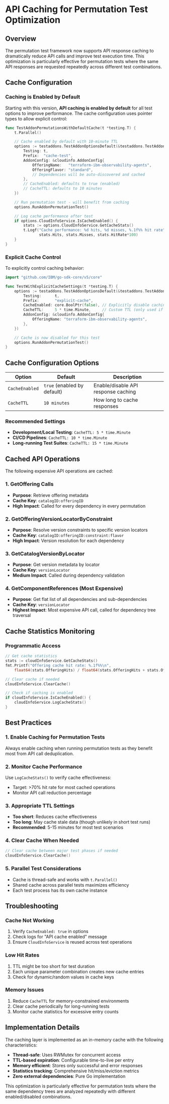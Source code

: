 # API Caching for Permutation Test Optimization

## Overview

The permutation test framework now supports API response caching to dramatically reduce API calls and improve test execution time. This optimization is particularly effective for permutation tests where the same API responses are requested repeatedly across different test combinations.

## Cache Configuration

### Caching is Enabled by Default

Starting with this version, **API caching is enabled by default** for all test options to improve performance. The cache configuration uses pointer types to allow explicit control:

```go
func TestAddonPermutationsWithDefaultCache(t *testing.T) {
    t.Parallel()

    // Cache enabled by default with 10-minute TTL
    options := testaddons.TestAddonOptionsDefault(&testaddons.TestAddonOptions{
        Testing: t,
        Prefix:  "cache-test",
        AddonConfig: &cloudinfo.AddonConfig{
            OfferingName:   "terraform-ibm-observability-agents",
            OfferingFlavor: "standard",
            // Dependencies will be auto-discovered and cached
        },
        // CacheEnabled: defaults to true (enabled)
        // CacheTTL: defaults to 10 minutes
    })

    // Run permutation test - will benefit from caching
    options.RunAddonPermutationTest()

    // Log cache performance after test
    if options.CloudInfoService.IsCacheEnabled() {
        stats := options.CloudInfoService.GetCacheStats()
        t.Logf("Cache performance: %d hits, %d misses, %.1f%% hit rate",
               stats.Hits, stats.Misses, stats.HitRate*100)
    }
}
```

### Explicit Cache Control

To explicitly control caching behavior:

```go
import "github.com/IBM/go-sdk-core/v5/core"

func TestWithExplicitCacheSettings(t *testing.T) {
    options := testaddons.TestAddonOptionsDefault(&testaddons.TestAddonOptions{
        Testing:      t,
        Prefix:       "explicit-cache",
        CacheEnabled: core.BoolPtr(false), // Explicitly disable caching
        CacheTTL:     5 * time.Minute,     // Custom TTL (only used if cache enabled)
        AddonConfig: &cloudinfo.AddonConfig{
            OfferingName: "terraform-ibm-observability-agents",
        },
    })

    // Cache is now disabled for this test
    options.RunAddonPermutationTest()
}
```

## Cache Configuration Options

| Option | Default | Description |
|--------|---------|-------------|
| `CacheEnabled` | `true` (enabled by default) | Enable/disable API response caching |
| `CacheTTL` | `10 minutes` | How long to cache responses |

### Recommended Settings

- **Development/Local Testing**: `CacheTTL: 5 * time.Minute`
- **CI/CD Pipelines**: `CacheTTL: 10 * time.Minute`
- **Long-running Test Suites**: `CacheTTL: 15 * time.Minute`

## Cached API Operations

The following expensive API operations are cached:

### 1. GetOffering Calls
- **Purpose**: Retrieve offering metadata
- **Cache Key**: `catalogID:offeringID`
- **High Impact**: Called for every dependency in every permutation

### 2. GetOfferingVersionLocatorByConstraint
- **Purpose**: Resolve version constraints to specific version locators
- **Cache Key**: `catalogID:offeringID:constraint:flavor`
- **High Impact**: Version resolution for each dependency

### 3. GetCatalogVersionByLocator
- **Purpose**: Get version metadata by locator
- **Cache Key**: `versionLocator`
- **Medium Impact**: Called during dependency validation

### 4. GetComponentReferences (Most Expensive)
- **Purpose**: Get flat list of all dependencies and sub-dependencies
- **Cache Key**: `versionLocator`
- **Highest Impact**: Most expensive API call, called for dependency tree traversal

## Cache Statistics Monitoring

### Programmatic Access

```go
// Get cache statistics
stats := cloudInfoService.GetCacheStats()
fmt.Printf("Offering cache hit rate: %.1f%%\n",
    float64(stats.OfferingHits) / float64(stats.OfferingHits + stats.OfferingMisses) * 100)

// Clear cache if needed
cloudInfoService.ClearCache()

// Check if caching is enabled
if cloudInfoService.IsCacheEnabled() {
    cloudInfoService.LogCacheStats()
}
```


## Best Practices

### 1. Enable Caching for Permutation Tests
Always enable caching when running permutation tests as they benefit most from API call deduplication.

### 2. Monitor Cache Performance
Use `LogCacheStats()` to verify cache effectiveness:
- Target: >70% hit rate for most cached operations
- Monitor API call reduction percentage

### 3. Appropriate TTL Settings
- **Too short**: Reduces cache effectiveness
- **Too long**: May cache stale data (though unlikely in short test runs)
- **Recommended**: 5-15 minutes for most test scenarios

### 4. Clear Cache When Needed
```go
// Clear cache between major test phases if needed
cloudInfoService.ClearCache()
```

### 5. Parallel Test Considerations
- Cache is thread-safe and works with `t.Parallel()`
- Shared cache across parallel tests maximizes efficiency
- Each test process has its own cache instance

## Troubleshooting

### Cache Not Working
1. Verify `CacheEnabled: true` in options
2. Check logs for "API cache enabled" message
3. Ensure `CloudInfoService` is reused across test operations

### Low Hit Rates
1. TTL might be too short for test duration
2. Each unique parameter combination creates new cache entries
3. Check for dynamic/random values in cache keys

### Memory Issues
1. Reduce `CacheTTL` for memory-constrained environments
2. Clear cache periodically for long-running tests
3. Monitor cache statistics for excessive entry counts

## Implementation Details

The caching layer is implemented as an in-memory cache with the following characteristics:

- **Thread-safe**: Uses RWMutex for concurrent access
- **TTL-based expiration**: Configurable time-to-live per entry
- **Memory efficient**: Stores only successful and error responses
- **Statistics tracking**: Comprehensive hit/miss/eviction metrics
- **Zero external dependencies**: Pure Go implementation

This optimization is particularly effective for permutation tests where the same dependency trees are analyzed repeatedly with different enabled/disabled combinations.
